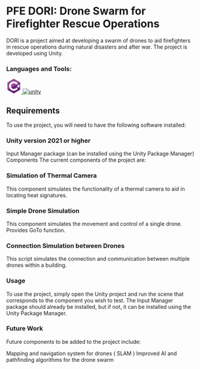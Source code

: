 # PFE DORI: Drone Swarm for Firefighter Rescue Operations
DORI is a project aimed at developing a swarm of drones to aid firefighters in rescue operations during natural disasters and after war. The project is developed using Unity.

<h3 align="justify">Languages and Tools:</h3>
<p align="justify"> <a href="https://www.w3schools.com/cs/" target="_blank" rel="noreferrer"> <img src="https://raw.githubusercontent.com/devicons/devicon/master/icons/csharp/csharp-original.svg" alt="csharp" width="40" height="40"/> </a> <a href="https://unity.com/" target="_blank" rel="noreferrer"> <img src="https://www.vectorlogo.zone/logos/unity3d/unity3d-icon.svg" alt="unity" width="40" height="40"/> </a> </p>

## Requirements
To use the project, you will need to have the following software installed:

### Unity version 2021 or higher
Input Manager package (can be installed using the Unity Package Manager)
Components
The current components of the project are:

### Simulation of Thermal Camera
This component simulates the functionality of a thermal camera to aid in locating heat signatures.

### Simple Drone Simulation
This component simulates the movement and control of a single drone.
Provides GoTo function.

### Connection Simulation between Drones
This script simulates the connection and communication between multiple drones within a building.

### Usage
To use the project, simply open the Unity project and run the scene that corresponds to the component you wish to test. The Input Manager package should already be installed, but if not, it can be installed using the Unity Package Manager.

### Future Work
Future components to be added to the project include:

Mapping and navigation system for drones ( SLAM )
Improved AI and pathfinding algorithms for the drone swarm
